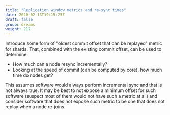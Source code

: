 ```yaml
---
title: "Replication window metrics and re-sync times"
date: 2020-02-13T19:15:25Z
draft: false
group: dreams
weight: 217
---
```


Introduce some form of "oldest commit offset that can be replayed" metric for shards.
That, combined with the existing commit offset, can be used to determine:

* How much can a node resync incrementally?
* Looking at the speed of commit (can be computed by core), how much time do nodes get?

This assumes software would always perform incremental sync and that is not always true.
It may be best to not expose a minimum offset for such software (suspect most of them would not
have such a metric at all) and consider software that does not expose such metric to be one
that does not replay when a node re-joins.
